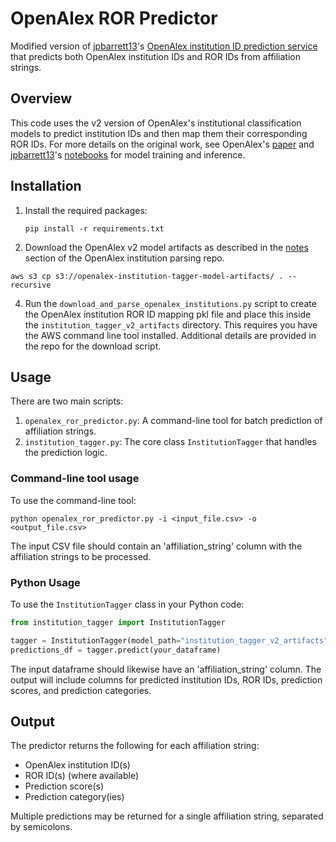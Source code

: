 # OpenAlex ROR Predictor
Modified version of [jpbarrett13](https://github.com/jpbarrett13)'s [OpenAlex institution ID prediction service](https://github.com/ourresearch/openalex-institution-parsing) that predicts both OpenAlex institution IDs and ROR IDs from affiliation strings.

## Overview
This code uses the v2 version of OpenAlex's institutional classification models to predict institution IDs and then map them their corresponding ROR IDs. For more details on the original work, see OpenAlex's [paper](https://docs.google.com/document/d/1ppbKRVtyneWc7Hjpo8TOm57YLGx1C2Oo/) and [jpbarrett13](https://github.com/jpbarrett13)'s [notebooks](https://github.com/ourresearch/openalex-institution-parsing/tree/main/V2) for model training and inference.

## Installation
1. Install the required packages:
   ```
   pip install -r requirements.txt
   ```
3. Download the OpenAlex v2 model artifacts as described in the [notes](https://github.com/ourresearch/openalex-institution-parsing/tree/main/V2) section of the OpenAlex institution parsing repo.

`aws s3 cp s3://openalex-institution-tagger-model-artifacts/ . --recursive
`

4. Run the `download_and_parse_openalex_institutions.py` script to create the OpenAlex institution ROR ID mapping pkl file and place this inside the `institution_tagger_v2_artifacts` directory. This requires you have the AWS command line tool installed. Additional details are provided in the repo for the download script.

## Usage
There are two main scripts:

1. `openalex_ror_predictor.py`: A command-line tool for batch prediction of affiliation strings.
2. `institution_tagger.py`: The core class `InstitutionTagger` that handles the prediction logic.

### Command-line tool usage
To use the command-line tool:

```
python openalex_ror_predictor.py -i <input_file.csv> -o <output_file.csv>
```

The input CSV file should contain an 'affiliation_string' column with the affiliation strings to be processed.

### Python Usage
To use the `InstitutionTagger` class in your Python code:

```python
from institution_tagger import InstitutionTagger

tagger = InstitutionTagger(model_path="institution_tagger_v2_artifacts")
predictions_df = tagger.predict(your_dataframe)
```

The input dataframe should likewise have an 'affiliation_string' column. The output will include columns for predicted institution IDs, ROR IDs, prediction scores, and prediction categories.

## Output
The predictor returns the following for each affiliation string:
- OpenAlex institution ID(s)
- ROR ID(s) (where available)
- Prediction score(s)
- Prediction category(ies)

Multiple predictions may be returned for a single affiliation string, separated by semicolons.
